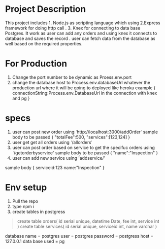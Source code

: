 # Project Description
This project includes 1. Node.js as scripting language which using 2.Express framework for doing http call .
3. Knex for connecting to data base Postgres.
It work as user can add any orders and using knex it connects to database and saves the record .
user can fetch data from the database as well based on the required properties.

# For Production
1. Change the port number to be dynamic as Proess.env.port
2. change the database host to Process.env.databaseUrl whatever the production url where it will be going to deployed like heroku
 example {
  connectionString:Process.env.DatabaseUrl in the connection with knex and pg
 }

# specs
1. user can post new order using 'http://localhost:3000/addOrder'
sample body to be passed
 {
"totalFee":500,
"services":[123,124]
}
2. user get get all orders using '/allorders'
3. user can post  order based on service to get the specifuc orders using '/getorderbyservice'
sample body to be passed
 {
"name":"Inspection"
}
4. user can add new service using 'addservice/'

sample body 
{
  serviceid:123
        name:"Inspection"
}

# Env setup
1. Pull the repo
2. type npm i
3. create tables in postgress 
  > create table orders(
id serial unique,
datetime Date,
fee int,
service int	
)
> create table services(
id serial unique,
	serviceid int,
	name varchar
)

database name = postgres
user = postgres
password = postgress
host = 127.0.0.1
data base used = pg
